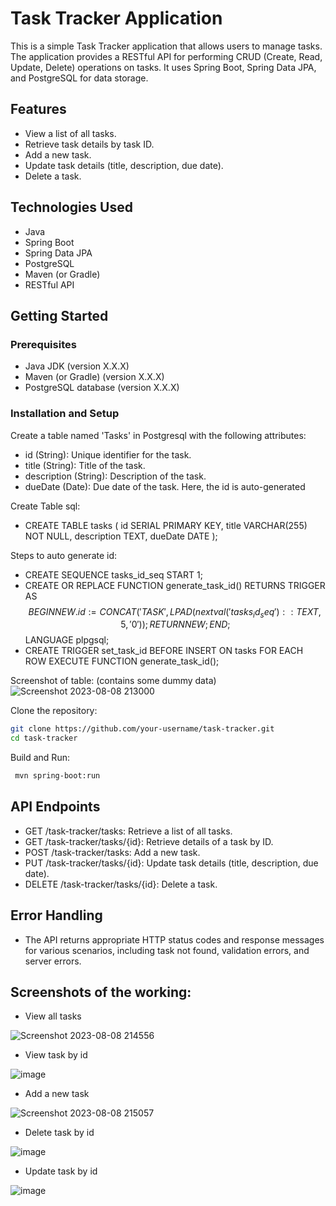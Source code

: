 # Task Tracker Application

This is a simple Task Tracker application that allows users to manage tasks. The application provides a RESTful API for performing CRUD (Create, Read, Update, Delete) operations on tasks. It uses Spring Boot, Spring Data JPA, and PostgreSQL for data storage.

## Features

- View a list of all tasks.
- Retrieve task details by task ID.
- Add a new task.
- Update task details (title, description, due date).
- Delete a task.

## Technologies Used

- Java
- Spring Boot
- Spring Data JPA
- PostgreSQL
- Maven (or Gradle)
- RESTful API

## Getting Started

### Prerequisites

- Java JDK (version X.X.X)
- Maven (or Gradle) (version X.X.X)
- PostgreSQL database (version X.X.X)

### Installation and Setup


Create a table named 'Tasks' in Postgresql with the following attributes:
  * id (String): Unique identifier for the task.
  * title (String): Title of the task.
  * description (String): Description of the task.
  * dueDate (Date): Due date of the task.
Here, the id is auto-generated

Create Table sql:
  - CREATE TABLE tasks (
        id SERIAL PRIMARY KEY,
        title VARCHAR(255) NOT NULL,
        description TEXT,
        dueDate DATE
      );

Steps to auto generate id:<br>
* CREATE SEQUENCE tasks_id_seq START 1;
* CREATE OR REPLACE FUNCTION generate_task_id()
      RETURNS TRIGGER AS $$
      BEGIN
        NEW.id := CONCAT('TASK', LPAD(nextval('tasks_id_seq')::TEXT, 5, '0'));
        RETURN NEW;
      END;
      $$ LANGUAGE plpgsql;
* CREATE TRIGGER set_task_id
      BEFORE INSERT ON tasks
      FOR EACH ROW
      EXECUTE FUNCTION generate_task_id();

Screenshot of table:
(contains some dummy data)
![Screenshot 2023-08-08 213000](https://github.com/aryapanja/Task-Tracker/assets/83545460/8018e2b2-bb3f-498c-8573-b223f57dedec)

Clone the repository:

   ```bash
   git clone https://github.com/your-username/task-tracker.git
   cd task-tracker
   ```


Build and Run:

  ```bash
   mvn spring-boot:run
   ```

## API Endpoints

  * GET /task-tracker/tasks: Retrieve a list of all tasks.
  * GET /task-tracker/tasks/{id}: Retrieve details of a task by ID.
  * POST /task-tracker/tasks: Add a new task.
  * PUT /task-tracker/tasks/{id}: Update task details (title, description, due date).
  * DELETE /task-tracker/tasks/{id}: Delete a task.

## Error Handling
  * The API returns appropriate HTTP status codes and response messages for various scenarios, including task not found, validation errors, and server errors.
  

## Screenshots of the working:

* View all tasks

![Screenshot 2023-08-08 214556](https://github.com/aryapanja/Task-Tracker/assets/83545460/896b17c5-fabb-4ef0-b140-19f717aee5fd)


* View task by id
  
![image](https://github.com/aryapanja/Task-Tracker/assets/83545460/1e56a332-e924-453d-8611-db3b64ef0d3c)


* Add a new task
  
![Screenshot 2023-08-08 215057](https://github.com/aryapanja/Task-Tracker/assets/83545460/8b3828be-09ac-4bf4-b2a5-21f78ecf1a1e)


* Delete task by id
  
![image](https://github.com/aryapanja/Task-Tracker/assets/83545460/922c9d92-1b6f-4148-8b74-becbde51d3a9)

* Update task by id
  
![image](https://github.com/aryapanja/Task-Tracker/assets/83545460/3e1b928a-fcc9-462b-baa7-9194f5ff6096)



